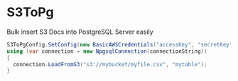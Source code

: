 # S3ToPg
Bulk insert S3 Docs into PostgreSQL Server easily


```cs
S3ToPgConfig.SetConfig(new BasicAWSCredentials("accessKey", "secretKey"), RegionEndpoint.US-West-2, ",");
using (var connection = new NpgsqlConnection(connectionString))
{
  connection.LoadFromS3("s3://mybucket/myfile.csv", "mytable");
}
```
